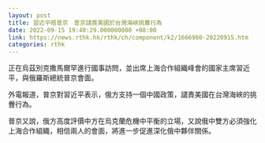```yaml
---
layout: post
title: 習近平晤普京　普京譴責美國於台灣海峽挑釁行為
date: 2022-09-15 19:40:29.000000000 +08:00
link: https://news.rthk.hk/rthk/ch/component/k2/1666960-20220915.htm
categories: rthk
---
```


正在烏茲別克撒馬爾罕進行國事訪問，並出席上海合作組織峰會的國家主席習近平，與俄羅斯總統普京會面。

外電報道，普京對習近平表示，俄方支持一個中國政策，譴責美國在台灣海峽的挑釁行為。

普京又說，俄方高度評價中方在烏克蘭危機中平衡的立場，又說俄中雙方必須強化上海合作組織，相信兩人的會面，將進一步促進深化俄中夥伴關係。
